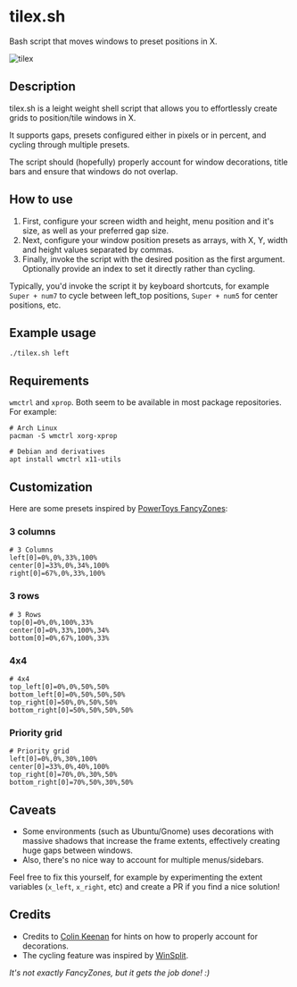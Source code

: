 # tilex.sh
Bash script that moves windows to preset positions in X.

![tilex](https://user-images.githubusercontent.com/51061686/146162894-2e70d505-ae69-47b6-8b0b-2188b2d95742.png)

## Description
tilex.sh is a leight weight shell script that allows you to effortlessly create grids to position/tile windows in X.

It supports gaps, presets configured either in pixels or in percent, and cycling through multiple presets.

The script should (hopefully) properly account for window decorations, title bars and ensure that windows do not overlap.

## How to use
1. First, configure your screen width and height, menu position and it's size, as well as your preferred gap size. 
2. Next, configure your window position presets as arrays, with X, Y, width and height values separated by commas.
3. Finally, invoke the script with the desired position as the first argument. Optionally provide an index to set it directly rather than cycling. 

Typically, you'd invoke the script it by keyboard shortcuts, for example ``Super + num7`` to cycle between left_top positions, ``Super + num5`` for center positions, etc.

## Example usage
```console
./tilex.sh left
```

## Requirements
``wmctrl`` and ``xprop``. Both seem to be available in most package repositories. For example:

```console
# Arch Linux
pacman -S wmctrl xorg-xprop

# Debian and derivatives
apt install wmctrl x11-utils
```
## Customization
Here are some presets inspired by [PowerToys FancyZones](https://docs.microsoft.com/en-us/windows/powertoys/fancyzones):
### 3 columns
```console
# 3 Columns
left[0]=0%,0%,33%,100%
center[0]=33%,0%,34%,100%
right[0]=67%,0%,33%,100%
```

### 3 rows
```console
# 3 Rows
top[0]=0%,0%,100%,33%
center[0]=0%,33%,100%,34%
bottom[0]=0%,67%,100%,33%
```
### 4x4
```console
# 4x4
top_left[0]=0%,0%,50%,50%
bottom_left[0]=0%,50%,50%,50%
top_right[0]=50%,0%,50%,50%
bottom_right[0]=50%,50%,50%,50%
```

### Priority grid
```console
# Priority grid
left[0]=0%,0%,30%,100%
center[0]=33%,0%,40%,100%
top_right[0]=70%,0%,30%,50%
bottom_right[0]=70%,50%,30%,50%
```

## Caveats
- Some environments (such as Ubuntu/Gnome) uses decorations with massive shadows that increase the frame extents, effectively creating huge gaps between windows.
- Also, there's no nice way to account for multiple menus/sidebars.

Feel free to fix this yourself, for example by experimenting the extent variables (``x_left``, ``x_right``, etc) and create a PR if you find a nice solution!



## Credits
- Credits to [Colin Keenan](https://unix.stackexchange.com/a/156349) for hints on how to properly account for decorations.
- The cycling feature was inspired by [WinSplit](https://github.com/dozius/winsplit-revolution).

_It's not exactly FancyZones, but it gets the job done! :)_
